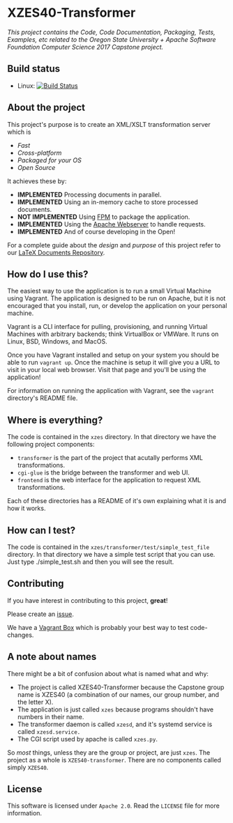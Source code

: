 # XZES40-Transformer

*This project contains the Code, Code Documentation, Packaging, Tests, Examples, etc related to the Oregon State University + Apache Software Foundation Computer Science 2017 Capstone project.*

## Build status

- Linux: [![Build Status](https://travis-ci.org/XZES40/XZES40-Transformer.svg?branch=master)](https://travis-ci.org/XZES40/XZES40-Transformer)

## About the project

This project's purpose is to create an XML/XSLT transformation server which is

- *Fast*
- *Cross-platform*
- *Packaged for your OS*
- *Open Source*

It achieves these by:

- **IMPLEMENTED** Processing documents in parallel.
- **IMPLEMENTED** Using an in-memory cache to store processed documents.
- **NOT IMPLEMENTED** Using [FPM][fpm] to package the application.
- **IMPLEMENTED** Using the [Apache Webserver][apache] to handle requests.
- **IMPLEMENTED** And of course developing in the Open!

For a complete guide about the *design* and *purpose* of this project refer to our [LaTeX Documents Repository][capstone-repo].

## How do I use this?

The easiest way to use the application is to run a small Virtual Machine using Vagrant.
The application is designed to be run on Apache, but it is not encouraged that you install, run, or develop the application on your personal machine.

Vagrant is a CLI interface for pulling, provisioning, and running Virtual Machines with arbitrary backends; think VirtualBox or VMWare.
It runs on Linux, BSD, Windows, and MacOS.

Once you have Vagrant installed and setup on your system you should be able to run `vagrant up`.
Once the machine is setup it will give you a URL to visit in your local web browser.
Visit that page and you'll be using the application!

For information on running the application with Vagrant, see the `vagrant` directory's README file.

## Where is everything?

The code is contained in the `xzes` directory.
In that directory we have the following project components:

- `transformer` is the part of the project that acutally performs XML transformations.
- `cgi-glue` is the bridge between the transformer and web UI.
- `frontend` is the web interface for the application to request XML transformations.

Each of these directories has a README of it's own explaining what it is and how it works.


## How can I test?
The code is contained in the `xzes/transformer/test/simple_test_file` directory.
In that directory we have a simple test script that you can use.
Just type ./simple\_test.sh and then you will see the result.

## Contributing

If you have interest in contributing to this project, **great**!

Please create an [issue][issues-url].

We have a [Vagrant Box][vagrant-code] which is probably your best way to test code-changes.

## A note about names

There might be a bit of confusion about what is named what and why:

- The project is called XZES40-Transformer because the Capstone group name is XZES40 (a combination of our names, our group number, and the letter X).
- The application is just called `xzes` because programs shouldn't have numbers in their name.
- The transformer daemon is called `xzesd`, and it's systemd service is called `xzesd.service.`
- The CGI script used by apache is called `xzes.py`.

So *most* things, unless they are the group or project, are just `xzes`.
The project as a whole is `XZES40-transformer`.
There are no components called simply `XZES40`.

## License

This software is licensed under `Apache 2.0`. Read the `LICENSE` file for more information.

[capstone-repo]: /xzes/cs-capstone-project
[issues-url]: /XZES40/XZES40-Transformer/issues
[fpm]: /jordansissel/fpm
[apache]: https://httpd.apache.org/
[vagrant-code]: vagrant/
